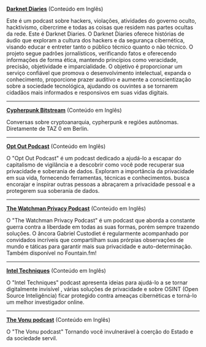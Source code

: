 
**[Darknet Diaries](https://darknetdiaries.com/)** (Conteúdo em Inglês)

Este é um podcast sobre hackers, violações, atividades do governo oculto, hacktivismo, cibercrime e todas as coisas que residem nas partes ocultas da rede. Este é Darknet Diaries. O Darknet Diaries oferece histórias de áudio que exploram a cultura dos hackers e da segurança cibernética, visando educar e entreter tanto o público técnico quanto o não técnico. O projeto segue padrões jornalísticos, verificando fatos e oferecendo informações de forma ética, mantendo princípios como veracidade, precisão, objetividade e imparcialidade. O objetivo é proporcionar um serviço confiável que promova o desenvolvimento intelectual, expanda o conhecimento, proporcione prazer auditivo e aumente a conscientização sobre a sociedade tecnológica, ajudando os ouvintes a se tornarem cidadãos mais informados e responsivos em suas vidas digitais.

-----

**[Cypherpunk Bitstream](https://taz0.org/bitstream/)** (Conteúdo em Inglês)

Conversas sobre cryptoanarquia, cypherpunk e regiões autônomas. Diretamente de TAZ 0 em Berlin.

-----

**[Opt Out Podcast](https://optoutpod.com/)** (Conteúdo em Inglês)

O "Opt Out Podcast" é um podcast dedicado a ajudá-lo a escapar do capitalismo de vigilância e a descobrir como você pode recuperar sua privacidade e soberania de dados. Exploram a importância da privacidade em sua vida, fornecendo ferramentas, técnicas e conhecimentos. busca encorajar e inspirar outras pessoas a abraçarem a privacidade pessoal e a protegerem sua soberania de dados.

-----

**[The Watchman Privacy Podcast](https://watchmanprivacy.com/podcast/)** (Conteúdo em Inglês)

O "The Watchman Privacy Podcast" é um podcast que aborda a constante guerra contra a liberdade em todas as suas formas, porém sempre trazendo soluções. O âncora Gabriel Custodiet é regularmente acompanhado por convidados incríveis que compartilham suas prórpias observações de mundo e táticas para garantir mais sua privacidade e auto-determinação. Também disponível no Fountain.fm!

-----

**[Intel Techniques](https://inteltechniques.com/podcast.html)** (Conteúdo em Inglês)

O "Intel Techniques" podcast apresenta ideias para ajudá-lo a se tornar digitalmente invisível , várias soluções de privacidade e sobre OSINT (Open Source Inteligência) ficar protegido contra ameaças cibernéticas e torná-lo um melhor investigador online.

-----

**[The Vonu podcast](https://vonupodcast.com/)** (Conteúdo em Inglês)

O "The Vonu podcast" Tornando você invulnerável à coerção do Estado e da sociedade servil.
